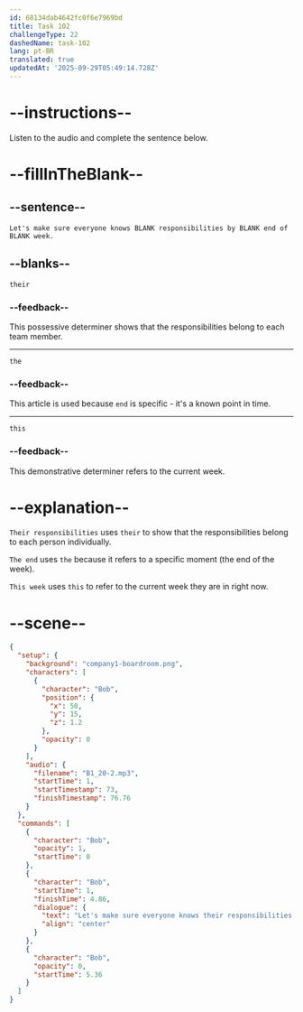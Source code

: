 ```yaml
---
id: 68134dab4642fc0f6e7969bd
title: Task 102
challengeType: 22
dashedName: task-102
lang: pt-BR
translated: true
updatedAt: '2025-09-29T05:49:14.728Z'
---
```


<!-- (Audio) Bob: Let's make sure everyone knows their responsibilities by the end of this week. -->

# --instructions--

Listen to the audio and complete the sentence below.

# --fillInTheBlank--

## --sentence--

`Let's make sure everyone knows BLANK responsibilities by BLANK end of BLANK week.`

## --blanks--

`their`

### --feedback--

This possessive determiner shows that the responsibilities belong to each team member.

---

`the`

### --feedback--

This article is used because `end` is specific - it's a known point in time.

---

`this`

### --feedback--

This demonstrative determiner refers to the current week.

# --explanation--

`Their responsibilities` uses `their` to show that the responsibilities belong to each person individually.

`The end` uses `the` because it refers to a specific moment (the end of the week).

`This week` uses `this` to refer to the current week they are in right now.

# --scene--

```json
{
  "setup": {
    "background": "company1-boardroom.png",
    "characters": [
      {
        "character": "Bob",
        "position": {
          "x": 50,
          "y": 15,
          "z": 1.2
        },
        "opacity": 0
      }
    ],
    "audio": {
      "filename": "B1_20-2.mp3",
      "startTime": 1,
      "startTimestamp": 73,
      "finishTimestamp": 76.76
    }
  },
  "commands": [
    {
      "character": "Bob",
      "opacity": 1,
      "startTime": 0
    },
    {
      "character": "Bob",
      "startTime": 1,
      "finishTime": 4.86,
      "dialogue": {
        "text": "Let's make sure everyone knows their responsibilities by the end of this week.",
        "align": "center"
      }
    },
    {
      "character": "Bob",
      "opacity": 0,
      "startTime": 5.36
    }
  ]
}
```
